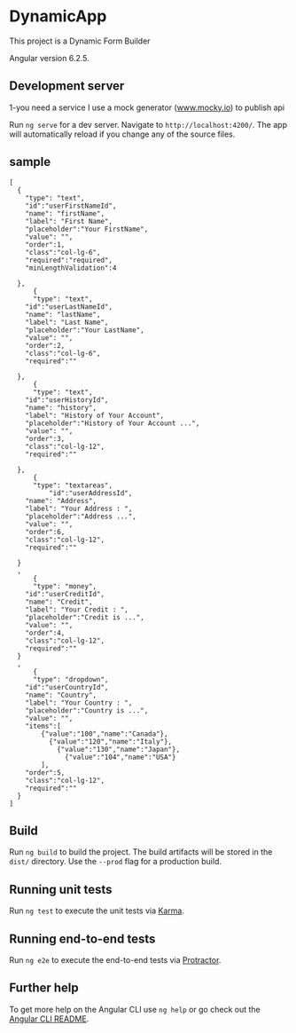 # DynamicApp

This project is a Dynamic Form Builder 

Angular version 6.2.5.

## Development server

1-you need a service
I use a mock generator (www.mocky.io) to publish api

Run `ng serve` for a dev server. Navigate to `http://localhost:4200/`. The app will automatically reload if you change any of the source files.

## sample
```
[
  {
    "type": "text",
    "id":"userFirstNameId",
    "name": "firstName",
    "label": "First Name",
    "placeholder":"Your FirstName",
    "value": "",
    "order":1,
    "class":"col-lg-6",
    "required":"required",
    "minLengthValidation":4

  },
      {
      "type": "text",
    "id":"userLastNameId",
    "name": "lastName",
    "label": "Last Name",
    "placeholder":"Your LastName",
    "value": "",
    "order":2,
    "class":"col-lg-6",
    "required":""

  },
      {
      "type": "text",
    "id":"userHistoryId",
    "name": "history",
    "label": "History of Your Account",
    "placeholder":"History of Your Account ...",
    "value": "",
    "order":3,
    "class":"col-lg-12",
    "required":""

  },
      {
      "type": "textareas",
          "id":"userAddressId",
    "name": "Address",
    "label": "Your Address : ",
    "placeholder":"Address ...",
    "value": "",
    "order":6,
    "class":"col-lg-12",
    "required":""

  }
  ,
      {
      "type": "money",
    "id":"userCreditId",
    "name": "Credit",
    "label": "Your Credit : ",
    "placeholder":"Credit is ...",
    "value": "",
    "order":4,
    "class":"col-lg-12",
    "required":""
  }
  ,
      {
      "type": "dropdown",
    "id":"userCountryId",
    "name": "Country",
    "label": "Your Country : ",
    "placeholder":"Country is ...",
    "value": "",
    "items":[
        {"value":"100","name":"Canada"},
          {"value":"120","name":"Italy"},
            {"value":"130","name":"Japan"},
              {"value":"104","name":"USA"}
        ],
    "order":5,
    "class":"col-lg-12",
    "required":""
  }
]
```

## Build

Run `ng build` to build the project. The build artifacts will be stored in the `dist/` directory. Use the `--prod` flag for a production build.

## Running unit tests

Run `ng test` to execute the unit tests via [Karma](https://karma-runner.github.io).

## Running end-to-end tests

Run `ng e2e` to execute the end-to-end tests via [Protractor](http://www.protractortest.org/).

## Further help

To get more help on the Angular CLI use `ng help` or go check out the [Angular CLI README](https://github.com/angular/angular-cli/blob/master/README.md).
